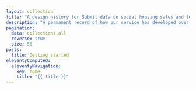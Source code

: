 ```yaml
---
layout: collection
title: "A design history for Submit data on social housing sales and lettings (aka CORE)"
description: "A permanent record of how our service has developed over time."
pagination:
  data: collections.all
  reverse: true
  size: 50
posts:
  title: Getting started
eleventyComputed:
  eleventyNavigation:
    key: home
    title: "{{ title }}"
---
```

